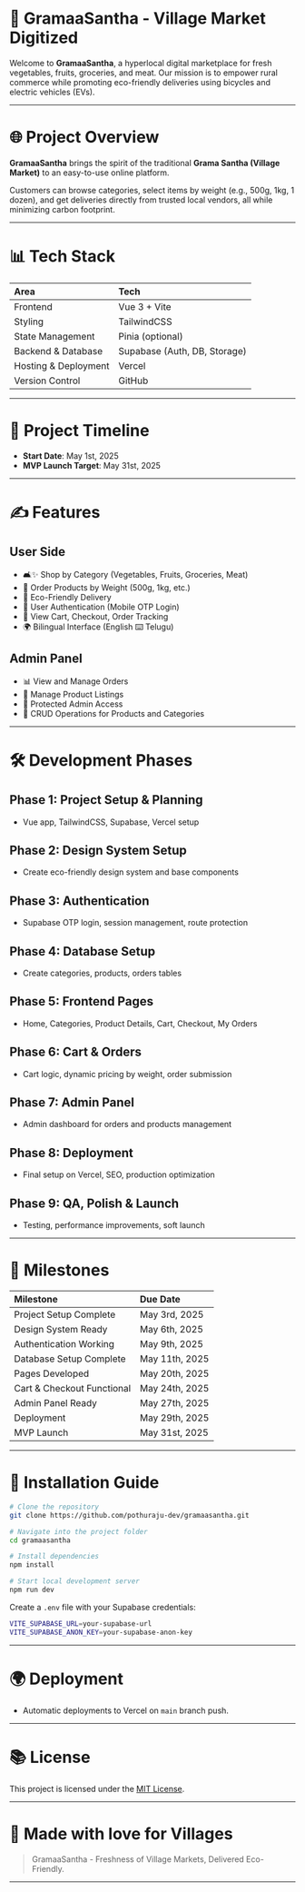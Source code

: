 # 🌱 GramaaSantha - Village Market Digitized

Welcome to **GramaaSantha**, a hyperlocal digital marketplace for fresh vegetables, fruits, groceries, and meat. 
Our mission is to empower rural commerce while promoting eco-friendly deliveries using bicycles and electric vehicles (EVs).

---

# 🌐 Project Overview

**GramaaSantha** brings the spirit of the traditional **Grama Santha (Village Market)** to an easy-to-use online platform. 

Customers can browse categories, select items by weight (e.g., 500g, 1kg, 1 dozen), and get deliveries directly from trusted local vendors, all while minimizing carbon footprint.

---

# 📊 Tech Stack

| Area | Tech |
|:--|:--|
| Frontend | Vue 3 + Vite |
| Styling | TailwindCSS |
| State Management | Pinia (optional) |
| Backend & Database | Supabase (Auth, DB, Storage) |
| Hosting & Deployment | Vercel |
| Version Control | GitHub |

---

# 📅 Project Timeline

- **Start Date**: May 1st, 2025
- **MVP Launch Target**: May 31st, 2025

---

# ✍️ Features

## User Side
- 🛋✨ Shop by Category (Vegetables, Fruits, Groceries, Meat)
- 🍎 Order Products by Weight (500g, 1kg, etc.)
- 🚗 Eco-Friendly Delivery
- 👥 User Authentication (Mobile OTP Login)
- 🛂 View Cart, Checkout, Order Tracking
- 🌍 Bilingual Interface (English ⌨️ Telugu)

## Admin Panel
- 📊 View and Manage Orders
- 📂 Manage Product Listings
- 🔐 Protected Admin Access
- 🔄 CRUD Operations for Products and Categories

---

# 🛠️ Development Phases

## Phase 1: Project Setup & Planning
- Vue app, TailwindCSS, Supabase, Vercel setup

## Phase 2: Design System Setup
- Create eco-friendly design system and base components

## Phase 3: Authentication
- Supabase OTP login, session management, route protection

## Phase 4: Database Setup
- Create categories, products, orders tables

## Phase 5: Frontend Pages
- Home, Categories, Product Details, Cart, Checkout, My Orders

## Phase 6: Cart & Orders
- Cart logic, dynamic pricing by weight, order submission

## Phase 7: Admin Panel
- Admin dashboard for orders and products management

## Phase 8: Deployment
- Final setup on Vercel, SEO, production optimization

## Phase 9: QA, Polish & Launch
- Testing, performance improvements, soft launch

---

# 🔵 Milestones

| Milestone | Due Date |
|:--|:--|
| Project Setup Complete | May 3rd, 2025 |
| Design System Ready | May 6th, 2025 |
| Authentication Working | May 9th, 2025 |
| Database Setup Complete | May 11th, 2025 |
| Pages Developed | May 20th, 2025 |
| Cart & Checkout Functional | May 24th, 2025 |
| Admin Panel Ready | May 27th, 2025 |
| Deployment | May 29th, 2025 |
| MVP Launch | May 31st, 2025 |

---

# 🔧 Installation Guide

```bash
# Clone the repository
git clone https://github.com/pothuraju-dev/gramaasantha.git

# Navigate into the project folder
cd gramaasantha

# Install dependencies
npm install

# Start local development server
npm run dev
```

Create a `.env` file with your Supabase credentials:
```bash
VITE_SUPABASE_URL=your-supabase-url
VITE_SUPABASE_ANON_KEY=your-supabase-anon-key
```

---

# 🌍 Deployment
- Automatic deployments to Vercel on `main` branch push.

---

# 📚 License

This project is licensed under the [MIT License](LICENSE).

---

# 🌿 Made with love for Villages

> GramaaSantha - Freshness of Village Markets, Delivered Eco-Friendly.

---

